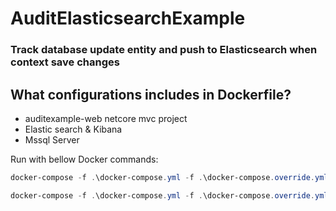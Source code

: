 # AuditElasticsearchExample

### Track database update entity and push to Elasticsearch when context save changes


## What configurations includes in Dockerfile?


- auditexample-web netcore mvc project
- Elastic search & Kibana 
- Mssql Server 

Run with bellow Docker commands:

```powershell
docker-compose -f .\docker-compose.yml -f .\docker-compose.override.yml build
```

```powershell
docker-compose -f .\docker-compose.yml -f .\docker-compose.override.yml up -d
```
